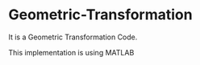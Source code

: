 # Geometric-Transformation
It is a Geometric Transformation Code.

This implementation is using MATLAB
